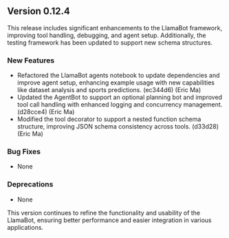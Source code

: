 ## Version 0.12.4

This release includes significant enhancements to the LlamaBot framework, improving tool handling, debugging, and agent setup. Additionally, the testing framework has been updated to support new schema structures.

### New Features

- Refactored the LlamaBot agents notebook to update dependencies and improve agent setup, enhancing example usage with new capabilities like dataset analysis and sports predictions. (ec344d6) (Eric Ma)
- Updated the AgentBot to support an optional planning bot and improved tool call handling with enhanced logging and concurrency management. (d28cce4) (Eric Ma)
- Modified the tool decorator to support a nested function schema structure, improving JSON schema consistency across tools. (d33d28) (Eric Ma)

### Bug Fixes

- None

### Deprecations

- None

This version continues to refine the functionality and usability of the LlamaBot, ensuring better performance and easier integration in various applications.
